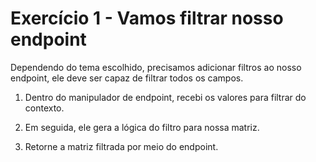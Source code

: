 # Exercício 1 - Vamos filtrar nosso endpoint

Dependendo do tema escolhido, precisamos adicionar filtros ao nosso endpoint,
ele deve ser capaz de filtrar todos os campos.

1. Dentro do manipulador de endpoint, recebi os valores para
filtrar do contexto.

2. Em seguida, ele gera a lógica do filtro para nossa matriz.

3. Retorne a matriz filtrada por meio do endpoint.